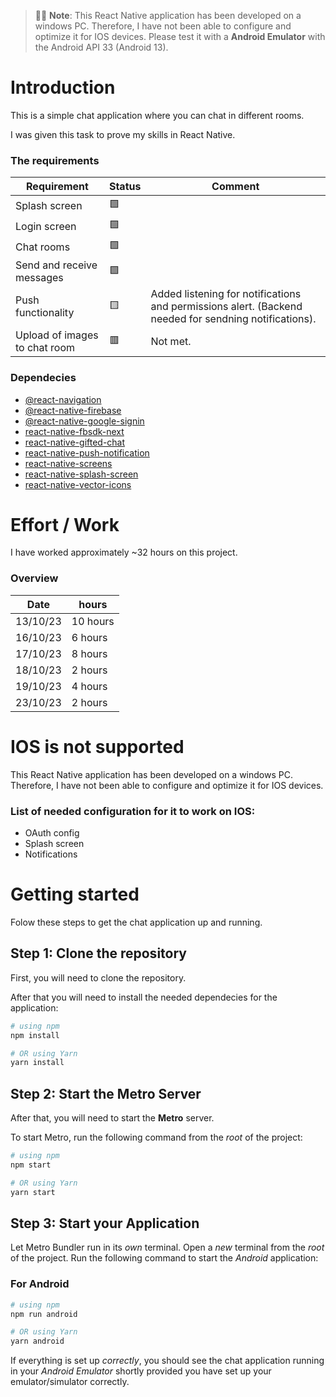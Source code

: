 >🚧🚧 **Note**: This React Native application has been developed on a windows PC. Therefore, I have not been able to configure and optimize it for IOS devices. Please test it with a **Android Emulator** with the Android API 33 (Android 13). 

# Introduction

This is a simple chat application where you can chat in different rooms. 

I was given this task to prove my skills in React Native.

### The requirements

| Requirement | Status | Comment |
| --- | --- | --- |
| Splash screen | 🟩 | |
| Login screen | 🟩 | |
| Chat rooms | 🟩 | |
| Send and receive messages | 🟩 | |
| Push functionality | 🟨 | Added listening for notifications and permissions alert. (Backend needed for sendning notifications). |
| Upload of images to chat room | 🟥 | Not met. |

### Dependecies
- [@react-navigation](https://www.npmjs.com/package/@react-navigation/native)
- [@react-native-firebase](https://www.npmjs.com/package/@react-native-firebase/app)
- [@react-native-google-signin](https://www.npmjs.com/package/@react-native-google-signin/google-signin)
- [react-native-fbsdk-next](https://www.npmjs.com/package/react-native-fbsdk-next)
- [react-native-gifted-chat](https://www.npmjs.com/package/react-native-gifted-chat)
- [react-native-push-notification](https://www.npmjs.com/package/react-native-push-notification)
- [react-native-screens](https://www.npmjs.com/package/react-native-screens)
- [react-native-splash-screen](https://www.npmjs.com/package/react-native-splash-screen)
- [react-native-vector-icons](https://www.npmjs.com/package/react-native-vector-icons)

# Effort / Work

I have worked approximately ~32 hours on this project.

### Overview

| Date | hours |
| --- | --- |
| 13/10/23 | 10 hours |
| 16/10/23 | 6 hours |
| 17/10/23 | 8 hours |
| 18/10/23 | 2 hours |
| 19/10/23 | 4 hours |
| 23/10/23 | 2 hours |

# IOS is not supported

This React Native application has been developed on a windows PC. Therefore, I have not been able to configure and optimize it for IOS devices.

### List of needed configuration for it to work on IOS:

- OAuth config
- Splash screen
- Notifications

# Getting started

Folow these steps to get the chat application up and running.

## Step 1: Clone the repository

First, you will need to clone the repository.

After that you will need to install the needed dependecies for the application:

```bash
# using npm
npm install

# OR using Yarn
yarn install
```

## Step 2: Start the Metro Server

After that, you will need to start the **Metro** server.

To start Metro, run the following command from the _root_ of the project:

```bash
# using npm
npm start

# OR using Yarn
yarn start
```

## Step 3: Start your Application

Let Metro Bundler run in its _own_ terminal. Open a _new_ terminal from the _root_ of the project. Run the following command to start the _Android_ application:

### For Android

```bash
# using npm
npm run android

# OR using Yarn
yarn android
```

If everything is set up _correctly_, you should see the chat application running in your _Android Emulator_ shortly provided you have set up your emulator/simulator correctly.
